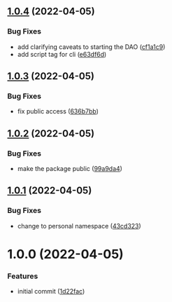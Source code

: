 ## [1.0.4](https://github.com/zcstarr/zksync-tax-helper/compare/1.0.3...1.0.4) (2022-04-05)


### Bug Fixes

* add clarifying caveats to starting the DAO ([cf1a1c9](https://github.com/zcstarr/zksync-tax-helper/commit/cf1a1c9b5114fc4d8764d906af71f209e003a414))
* add script tag for cli ([e63df6d](https://github.com/zcstarr/zksync-tax-helper/commit/e63df6d090d404185e25cb95161c4113f8a84987))

## [1.0.3](https://github.com/zcstarr/zksync-tax-helper/compare/1.0.2...1.0.3) (2022-04-05)


### Bug Fixes

* fix public access ([636b7bb](https://github.com/zcstarr/zksync-tax-helper/commit/636b7bbda46c90c7c6fb5dc602a9f88dedd98632))

## [1.0.2](https://github.com/zcstarr/zksync-tax-helper/compare/1.0.1...1.0.2) (2022-04-05)


### Bug Fixes

* make the package public ([99a9da4](https://github.com/zcstarr/zksync-tax-helper/commit/99a9da4940e0ce217d33ac1b12d17e1704ba0239))

## [1.0.1](https://github.com/zcstarr/zksync-tax-helper/compare/1.0.0...1.0.1) (2022-04-05)


### Bug Fixes

* change to personal namespace ([43cd323](https://github.com/zcstarr/zksync-tax-helper/commit/43cd3237afaa4aece23c02fae83481aca82814ae))

# 1.0.0 (2022-04-05)


### Features

* initial commit ([1d22fac](https://github.com/zcstarr/zksync-tax-helper/commit/1d22fac18547a19524b38eefffe9df794f764c39))
